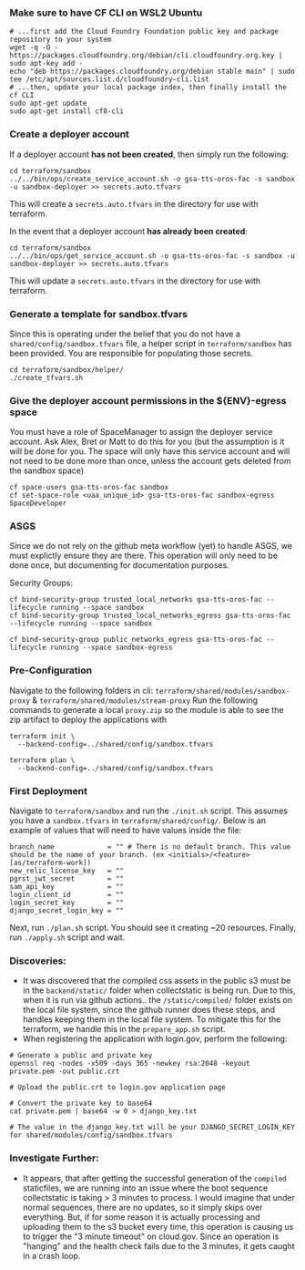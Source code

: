 ### Make sure to have CF CLI on WSL2 Ubuntu
```
# ...first add the Cloud Foundry Foundation public key and package repository to your system
wget -q -O - https://packages.cloudfoundry.org/debian/cli.cloudfoundry.org.key | sudo apt-key add -
echo "deb https://packages.cloudfoundry.org/debian stable main" | sudo tee /etc/apt/sources.list.d/cloudfoundry-cli.list
# ...then, update your local package index, then finally install the cf CLI
sudo apt-get update
sudo apt-get install cf8-cli
```

### Create a deployer account
If a deployer account **has not been created**, then simply run the following:
```
cd terraform/sandbox
../../bin/ops/create_service_account.sh -o gsa-tts-oros-fac -s sandbox -u sandbox-deployer >> secrets.auto.tfvars
```
This will create a `secrets.auto.tfvars` in the directory for use with terraform.

In the event that a deployer account **has already been created**:
```
cd terraform/sandbox
../../bin/ops/get_service_account.sh -o gsa-tts-oros-fac -s sandbox -u sandbox-deployer >> secrets.auto.tfvars
```
This will update a `secrets.auto.tfvars` in the directory for use with terraform.

### Generate a template for sandbox.tfvars
Since this is operating under the belief that you do not have a `shared/config/sandbox.tfvars` file, a helper script in `terraform/sandbox` has been provided. You are responsible for populating those secrets.
```
cd terraform/sandbox/helper/
./create_tfvars.sh
```

### Give the deployer account permissions in the ${ENV}-egress space
You must have a role of SpaceManager to assign the deployer service account. Ask Alex, Bret or Matt to do this for you (but the assumption is it will be done for you. The space will only have this service account and will not need to be done more than once, unless the account gets deleted from the sandbox space)
```
cf space-users gsa-tts-oros-fac sandbox
cf set-space-role <uaa_unique_id> gsa-tts-oros-fac sandbox-egress SpaceDeveloper
```

### ASGS
Since we do not rely on the github meta workflow (yet) to handle ASGS, we must explictly ensure they are there. This operation will only need to be done once, but documenting for documentation purposes.

Security Groups:
```
cf bind-security-group trusted_local_networks gsa-tts-oros-fac --lifecycle running --space sandbox
cf bind-security-group trusted_local_networks_egress gsa-tts-oros-fac --lifecycle running --space sandbox

cf bind-security-group public_networks_egress gsa-tts-oros-fac --lifecycle running --space sandbox-egress
```

### Pre-Configuration
Navigate to the following folders in cli:
`terraform/shared/modules/sandbox-proxy` & `terraform/shared/modules/stream-proxy`
Run the following commands to generate a local `proxy.zip` so the module is able to see the zip artifact to deploy the applications with
```
terraform init \
  --backend-config=../shared/config/sandbox.tfvars

terraform plan \
  --backend-config=../shared/config/sandbox.tfvars
```

### First Deployment
Navigate to `terraform/sandbox` and run the `./init.sh` script. This assumes you have a `sandbox.tfvars` in `terraform/shared/config/`. Below is an example of values that will need to have values inside the file:
```
branch_name             = "" # There is no default branch. This value should be the name of your branch. (ex <initials>/<feature> [as/terraform-work])
new_relic_license_key   = ""
pgrst_jwt_secret        = ""
sam_api_key             = ""
login_client_id         = ""
login_secret_key        = ""
django_secret_login_key = ""
```

Next, run `./plan.sh` script. You should see it creating ~20 resources.
Finally, run `./apply.sh` script and wait.

### Discoveries:
- It was discovered that the compiled css assets in the public s3 must be in the `backend/static/` folder when collectstatic is being run. Due to this, when it is run via github actions.. the `/static/compiled/` folder exists on the local file system, since the github runner does these steps, and handles keeping them in the local file system. To mitigate this for the terraform, we handle this in the `prepare_app.sh` script.
- When registering the application with login.gov, perform the following:
```
# Generate a public and private key
openssl req -nodes -x509 -days 365 -newkey rsa:2048 -keyout private.pem -out public.crt

# Upload the public.crt to login.gov application page

# Convert the private key to base64
cat private.pem | base64 -w 0 > django_key.txt

# The value in the django_key.txt will be your DJANGO_SECRET_LOGIN_KEY for shared/modules/config/sandbox.tfvars
```

### Investigate Further:
- It appears, that after getting the successful generation of the `compiled` staticfiles, we are running into an issue where the boot sequence collectstatic is taking > 3 minutes to process. I would imagine that under normal sequences, there are no updates, so it simply skips over everything. But, if for some reason it is actually processing and uploading them to the s3 bucket every time, this operation is causing us to trigger the "3 minute timeout" on cloud.gov. Since an operation is "hanging" and the health check fails due to the 3 minutes, it gets caught in a crash loop.
